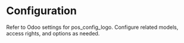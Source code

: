 # Configuration

Refer to Odoo settings for pos_config_logo. Configure related models, access rights, and options as needed.
